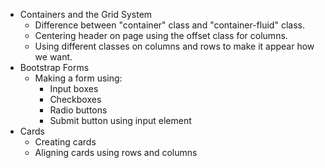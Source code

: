 * Containers and the Grid System
    * Difference between "container" class and "container-fluid" class.
    * Centering header on page using the offset class for columns.
    * Using different classes on columns and rows to make it appear how we want.
* Bootstrap Forms
    * Making a form using:
        * Input boxes
        * Checkboxes
        * Radio buttons
        * Submit button using input element
* Cards
    * Creating cards
    * Aligning cards using rows and columns